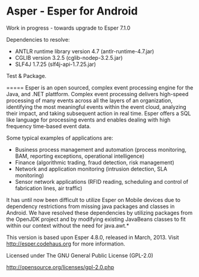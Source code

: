 Asper - Esper for Android
=====

Work in progress - towards upgrade to Esper 7.1.0

Dependencies to resolve:
- ANTLR runtime library version 4.7 (antlr-runtime-4.7.jar)
- CGLIB version 3.2.5 (cglib-nodep-3.2.5.jar)
- SLF4J 1.7.25 (slf4j-api-1.7.25.jar)

Test & Package.

=====
Esper is an open sourced, complex event processing engine for the Java, and .NET plattform.
Complex event processing delivers high-speed processing of many events across all the layers of an organization, identifying the most meaningful 
events within the event cloud, analyzing their impact, and taking subsequent action in real time.
Esper offers a SQL like language for processing events and enables dealing with high frequency time-based event data.

Some typical examples of applications are:
- Business process management and automation (process monitoring, BAM, reporting exceptions, operational intelligence)
- Finance (algorithmic trading, fraud detection, risk management)
- Network and application monitoring (intrusion detection, SLA monitoring)
- Sensor network applications (RFID reading, scheduling and control of fabrication lines, air traffic)

It has until now been difficult to utilize Esper on Mobile devices due to 
dependency restrictions from missing java packages and classes in Android.
We have resolved these dependencies by utilizing packages from the OpenJDK project and by modifying
existing JavaBeans classes to fit within our context without the need for java.awt.*

This version is based upon Esper 4.8.0, released in March, 2013. 
Visit http://esper.codehaus.org for more information.

Licensed under The GNU General Public License (GPL-2.0)

http://opensource.org/licenses/gpl-2.0.php
